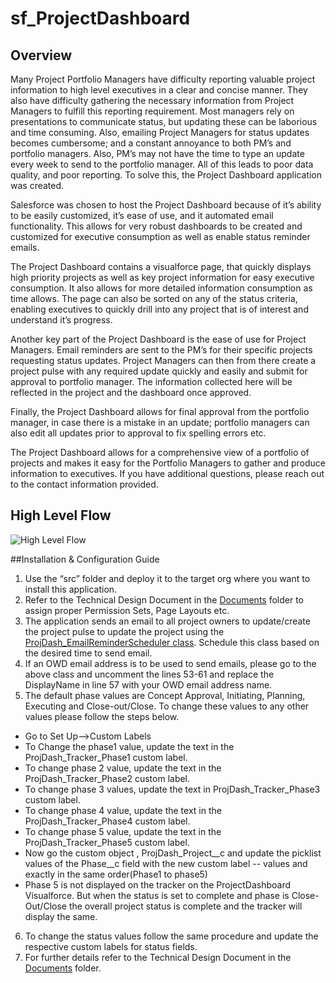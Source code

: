 # sf_ProjectDashboard
## Overview
Many Project Portfolio Managers have difficulty reporting valuable project information to high level executives in a clear and concise manner. They also have difficulty gathering the necessary information from Project Managers to fulfill this reporting requirement. Most managers rely on presentations to communicate status, but updating these can be laborious and time consuming. Also, emailing Project Managers for status updates becomes cumbersome; and a constant annoyance to both PM’s and portfolio managers. Also, PM’s may not have the time to type an update every week to send to the portfolio manager. All of this leads to poor data quality, and poor reporting. To solve this, the Project Dashboard application was created.

Salesforce was chosen to host the Project Dashboard because of it’s ability to be easily customized, it’s ease of use, and it automated email functionality. This allows for very robust dashboards to be created and customized for executive consumption as well as enable status reminder emails.

The Project Dashboard contains a visualforce page, that quickly displays high priority projects as well as key project information for easy executive consumption. It also allows for more detailed information consumption as time allows. The page can also be sorted on any of the status criteria, enabling executives to quickly drill into any project that is of interest and understand it’s progress.

Another key part of the Project Dashboard is the ease of use for Project Managers. Email reminders are sent to the PM’s for their specific projects requesting status updates. Project Managers can then from there create a project pulse with any required update quickly and easily and submit for approval to portfolio manager. The information collected here will be reflected in the project and the dashboard once approved.

Finally, the Project Dashboard allows for final approval from the portfolio manager, in case there is a mistake in an update; portfolio managers can also edit all updates prior to approval to fix spelling errors etc.

The Project Dashboard allows for a comprehensive view of a portfolio of projects and makes it easy for the Portfolio Managers to gather and produce information to executives. If you have additional questions, please reach out to the contact information provided.

## High Level Flow
![High Level Flow](https://github.com/GSA/sf_ProjectDashboard/blob/master/Project%20Dashboard/Images/project_dashboard_process_flow.png "Logo Title Text 1")

##Installation & Configuration Guide
1.	Use the “src” folder and deploy it to the target org where you want to install this application.
2.	Refer to the Technical Design Document in the [Documents](https://github.com/GSA/sf_ProjectDashboard/blob/master/Project%20Dashboard/Documents/ProjectDashboard-TechnicalDesignDocument.docx) folder to assign proper Permission Sets, Page Layouts etc.
3.	The application sends an email to all project owners to update/create the project pulse to update the project using the [ProjDash_EmailReminderScheduler class](https://github.com/GSA/sf_ProjectDashboard/blob/master/Project%20Dashboard/src/classes/ProjDash_EmailReminderScheduler.cls). Schedule this class based on the desired time to send email.
4.	If an OWD email address is to be used to send emails, please go to the above class and uncomment the lines 53-61 and replace the DisplayName in line 57 with your OWD email address name.
5.	The default phase values are Concept Approval, Initiating, Planning, Executing and Close-out/Close. To change these values to any other values please follow the steps below.
  * Go to Set Up-->Custom Labels
  * To Change the phase1 value, update the text in the ProjDash_Tracker_Phase1 custom label.
  * To change phase 2 value, update the text in the ProjDash_Tracker_Phase2 custom label.
  * To change phase 3 values, update the text in ProjDash_Tracker_Phase3 custom label.
  * To change phase 4 value, update the text in the ProjDash_Tracker_Phase4 custom label.
  * To change phase 5 value, update the text in the ProjDash_Tracker_Phase5 custom label.
  * Now go the custom object , ProjDash_Project__c and update the picklist values of the Phase__c field  with the new custom label --       values and exactly in the same order(Phase1 to phase5)
  * Phase 5 is not displayed on the tracker on the ProjectDashboard Visualforce. But when the status is set to complete and phase is         Close-Out/Close  the overall project status is complete and the tracker will display the same.
6.	To change the status values follow the same procedure and update the respective custom labels for status fields.
7.	For further details refer to the Technical Design Document in the [Documents](https://github.com/GSA/sf_ProjectDashboard/blob/master/Project%20Dashboard/Documents/ProjectDashboard-TechnicalDesignDocument.docx) folder.
